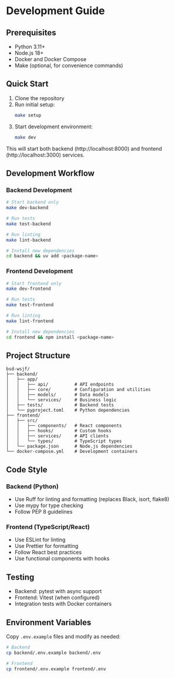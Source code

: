 # Development Guide

## Prerequisites

- Python 3.11+
- Node.js 18+
- Docker and Docker Compose
- Make (optional, for convenience commands)

## Quick Start

1. Clone the repository
2. Run initial setup:
   ```bash
   make setup
   ```
3. Start development environment:
   ```bash
   make dev
   ```

This will start both backend (http://localhost:8000) and frontend (http://localhost:3000) services.

## Development Workflow

### Backend Development

```bash
# Start backend only
make dev-backend

# Run tests
make test-backend

# Run linting
make lint-backend

# Install new dependencies
cd backend && uv add <package-name>
```

### Frontend Development

```bash
# Start frontend only
make dev-frontend

# Run tests
make test-frontend

# Run linting
make lint-frontend

# Install new dependencies
cd frontend && npm install <package-name>
```

## Project Structure

```
bsd-wsjf/
├── backend/
│   ├── app/
│   │   ├── api/          # API endpoints
│   │   ├── core/         # Configuration and utilities
│   │   ├── models/       # Data models
│   │   └── services/     # Business logic
│   ├── tests/            # Backend tests
│   └── pyproject.toml    # Python dependencies
├── frontend/
│   ├── src/
│   │   ├── components/   # React components
│   │   ├── hooks/        # Custom hooks
│   │   ├── services/     # API clients
│   │   └── types/        # TypeScript types
│   └── package.json      # Node.js dependencies
└── docker-compose.yml    # Development containers
```

## Code Style

### Backend (Python)
- Use Ruff for linting and formatting (replaces Black, isort, flake8)
- Use mypy for type checking
- Follow PEP 8 guidelines

### Frontend (TypeScript/React)
- Use ESLint for linting
- Use Prettier for formatting
- Follow React best practices
- Use functional components with hooks

## Testing

- Backend: pytest with async support
- Frontend: Vitest (when configured)
- Integration tests with Docker containers

## Environment Variables

Copy `.env.example` files and modify as needed:

```bash
# Backend
cp backend/.env.example backend/.env

# Frontend
cp frontend/.env.example frontend/.env
```